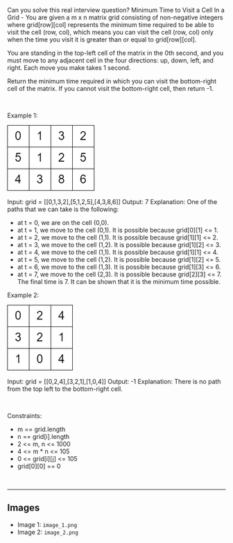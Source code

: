 Can you solve this real interview question? Minimum Time to Visit a Cell In a Grid - You are given a m x n matrix grid consisting of non-negative integers where grid[row][col] represents the minimum time required to be able to visit the cell (row, col), which means you can visit the cell (row, col) only when the time you visit it is greater than or equal to grid[row][col].

You are standing in the top-left cell of the matrix in the 0th second, and you must move to any adjacent cell in the four directions: up, down, left, and right. Each move you make takes 1 second.

Return the minimum time required in which you can visit the bottom-right cell of the matrix. If you cannot visit the bottom-right cell, then return -1.

 

Example 1:

![Example 1](./image_1.png)


Input: grid = [[0,1,3,2],[5,1,2,5],[4,3,8,6]]
Output: 7
Explanation: One of the paths that we can take is the following:
- at t = 0, we are on the cell (0,0).
- at t = 1, we move to the cell (0,1). It is possible because grid[0][1] <= 1.
- at t = 2, we move to the cell (1,1). It is possible because grid[1][1] <= 2.
- at t = 3, we move to the cell (1,2). It is possible because grid[1][2] <= 3.
- at t = 4, we move to the cell (1,1). It is possible because grid[1][1] <= 4.
- at t = 5, we move to the cell (1,2). It is possible because grid[1][2] <= 5.
- at t = 6, we move to the cell (1,3). It is possible because grid[1][3] <= 6.
- at t = 7, we move to the cell (2,3). It is possible because grid[2][3] <= 7.
The final time is 7. It can be shown that it is the minimum time possible.


Example 2:

![Example 2](./image_2.png)


Input: grid = [[0,2,4],[3,2,1],[1,0,4]]
Output: -1
Explanation: There is no path from the top left to the bottom-right cell.


 

Constraints:

 * m == grid.length
 * n == grid[i].length
 * 2 <= m, n <= 1000
 * 4 <= m * n <= 105
 * 0 <= grid[i][j] <= 105
 * grid[0][0] == 0

 

---

## Images

- Image 1: `image_1.png`
- Image 2: `image_2.png`
